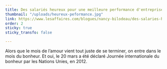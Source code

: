 ```yaml
---
title: Des salariés heureux pour une meilleure performance d'entreprise
thumbnail: "/uploads/heureux-peformance.jpg"
link: https://www.lesaffaires.com/blogues/nancy-bilodeau/des-salaries-heureux-pour-une-meilleure-performance-d-entreprise/639882
order: 2
sticky: true
sticky_transfo: false

---
```

Alors que le mois de l’amour vient tout juste de se terminer, on entre dans le mois du bonheur. Et oui, le 20 mars a été déclaré Journée internationale du bonheur par les Nations Unies, en 2012.

